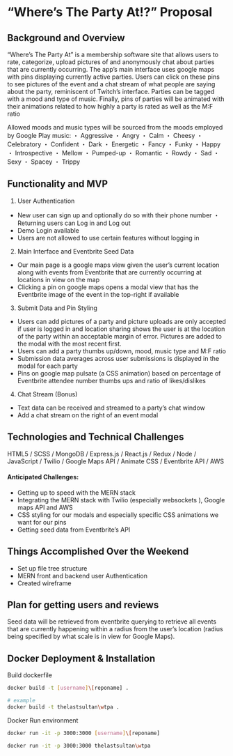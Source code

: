 # “Where’s The Party At!?” Proposal

## Background and Overview

“Where’s The Party At” is a membership software site that allows users to rate, categorize, upload pictures of and anonymously chat about parties that are currently occurring. The app’s main interface uses google maps with pins displaying currently active parties. Users can click on these pins to see pictures of the event and a chat stream of what people are saying about the party, reminiscent of Twitch’s interface. Parties can be tagged with a mood and type of music. Finally, pins of parties will be animated with their animations related to how highly a party is rated as well as the M:F ratio

Allowed moods and music types will be sourced from the moods employed by Google Play music:
・ Aggressive
・ Angry
・ Calm
・ Cheesy
・ Celebratory
・ Confident
・ Dark
・ Energetic
・ Fancy
・ Funky
・ Happy
・ Introspective
・ Mellow
・ Pumped-up
・ Romantic
・ Rowdy
・ Sad
・ Sexy
・ Spacey
・ Trippy

## Functionality and MVP

1. User Authentication

- New user can sign up and optionally do so with their phone number
  ・ Returning users can Log in and Log out
- Demo Login available
- Users are not allowed to use certain features without logging in

2. Main Interface and Eventbrite Seed Data

- Our main page is a google maps view given the user’s current location along with events from Eventbrite that are currently occurring at locations in view on the map
- Clicking a pin on google maps opens a modal view that has the Eventbrite image of the event in the top-right if available

3. Submit Data and Pin Styling

- Users can add pictures of a party and picture uploads are only accepted if user is logged in and location sharing shows the user is at the location of the party within an acceptable margin of error. Pictures are added to the modal with the most recent first.
- Users can add a party thumbs up/down, mood, music type and M:F ratio
- Submission data averages across user submissions is displayed in the modal for each party
- Pins on google map pulsate (a CSS animation) based on percentage of Eventbrite attendee number thumbs ups and ratio of likes/dislikes

4. Chat Stream (Bonus)

- Text data can be received and streamed to a party’s chat window
- Add a chat stream on the right of an event modal

## Technologies and Technical Challenges

HTML5 / SCSS / MongoDB / Express.js / React.js / Redux / Node / JavaScript / Twilio / Google Maps API / Animate CSS / Eventbrite API / AWS

#### Anticipated Challenges:

- Getting up to speed with the MERN stack
- Integrating the MERN stack with Twilio (especially websockets ), Google maps API and AWS
- CSS styling for our modals and especially specific CSS animations we want for our pins
- Getting seed data from Eventbrite’s API

## Things Accomplished Over the Weekend

- Set up file tree structure
- MERN front and backend user Authentication
- Created wireframe

## Plan for getting users and reviews

Seed data will be retrieved from eventbrite querying to retrieve all events that are currently happening within a radius from the user’s location (radius being specified by what scale is in view for Google Maps).

## Docker Deployment & Installation

Build dockerfile

```bash
docker build -t [username]\[reponame] .

# example
docker build -t thelastsultan\wtpa .
```

Docker Run environment

```bash
docker run -it -p 3000:3000 [username]\[reponame]

docker run -it -p 3000:3000 thelastsultan\wtpa
```
